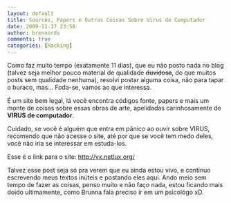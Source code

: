 ```yaml
---
layout: default
title: Sources, Papers e Outras Coisas Sobre Virus de Computador
date: 2009-11-17 23:58
author: brennords
comments: true
categories: [Hacking]
---
```

Como faz muito tempo (exatamente 11 dias), que eu não posto nada no blog (talvez seja melhor pouco material de qualidade <span style="text-decoration:line-through;">duvidosa</span>, do que muitos posts sem qualidade nenhuma), resolvi postar alguma coisa, não para tapar o buraco, mas... Foda-se, vamos ao que interessa.

É um site bem legal, lá você encontra códigos fonte, papers e mais um monte de coisas sobre essas obras de arte, apelidadas carinhosamente de <strong>VIRUS de computador</strong>.

Cuidado, se você é alguém que entra em pânico ao ouvir sobre VIRUS, recomendo que não acesse o site, até por que se você tem medo deles, você não iria se interessar em estuda-los.

<!--more-->

Esse é o link para o site: <a href="http://vx.netlux.org/" target="_blank">http://vx.netlux.org/</a>

Talvez esse post seja só pra verem que eu ainda estou vivo, e continuo escrevendo meus textos inúteis e postando eles aqui. Ando meio sem tempo de fazer as coisas, penso muito e não faço nada, estou ficando mais doido ultimamente, como Brunna fala preciso ir em um psicológo xD.
